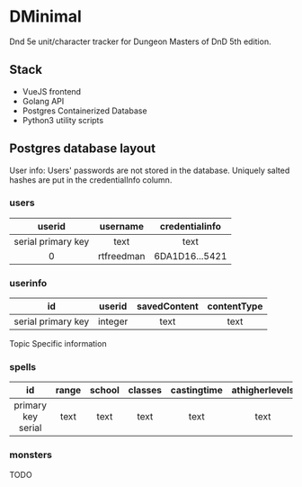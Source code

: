 # DMinimal
Dnd 5e unit/character tracker for Dungeon Masters of DnD 5th edition.

## Stack
- VueJS frontend
- Golang API
- Postgres Containerized Database
- Python3 utility scripts

## Postgres database layout
User info:
Users' passwords are not stored in the database. Uniquely salted hashes are put in the credentialInfo column.
### users
|         userid     |  username  | credentialinfo |
|:------------------:|:----------:|:--------------:|
| serial primary key |    text    |      text      |
|          0         | rtfreedman | 6DA1D16...5421 |
### userinfo
|         id         | userid  | savedContent | contentType |
|:------------------:|:-------:|:------------:|:-----------:|
| serial primary key | integer |      text    |    text     |

Topic Specific information
### spells
|         id         | range | school | classes | castingtime | athigherlevels |  level  | components | duration | name | concentration | description | source |
|:------------------:|:-----:|:------:|:-------:|:-----------:|:--------------:|:-------:|:----------:|:--------:|:----:|:-------------:|:-----------:|:------:|
| primary key serial |  text |  text  |   text  |     text    |      text      | integer |    text    |   text   | text |      text     |     text    |  text  |

### monsters
TODO


